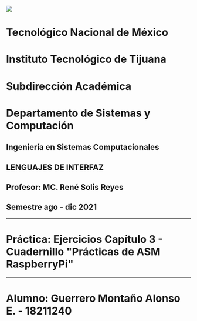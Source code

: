 ![](https://github.com/tectijuana/programasdecpp-agro07/blob/63a183d947300d5911d3b40f6ff39750001fed34/imagen/portadatcnm.png)

#    Tecnológico Nacional de México
#   Instituto Tecnológico de Tijuana
#        Subdirección Académica
# Departamento de Sistemas y Computación
##  Ingeniería en Sistemas Computacionales
##        LENGUAJES DE INTERFAZ
##   Profesor: MC. René Solis Reyes
##     Semestre ago - dic 2021
----
# Práctica: Ejercicios Capítulo 3 - Cuadernillo "Prácticas de ASM RaspberryPi"
----

# Alumno: Guerrero Montaño Alonso E. - 18211240

